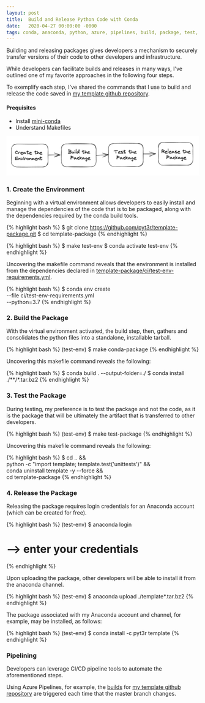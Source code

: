```yaml
---
layout: post
title:  Build and Release Python Code with Conda
date:   2020-04-27 00:00:00 -0000
tags: conda, anaconda, python, azure, pipelines, build, package, test, upload, release, devops, makefile
---
```


Building and releasing packages gives developers a mechanism to securely transfer versions of their code 
to other developers and infrastructure.

While developers can facilitate builds and releases in many ways, 
I've outlined one of my favorite approaches in the following four steps.

To exemplify each step, I've shared the commands that I use
to build and release the code saved in
[my template github repository][template-repository].


#### Prequisites
- Install [mini-conda]
- Understand Makefiles


![asset]


### 1. Create the Environment

Beginning with a virtual environment allows developers to easily install and manage the dependencies 
of the code that is to be packaged, along with the dependencies required by the conda build tools.

{% highlight bash %}
$ git clone https://github.com/pyt3r/template-package.git
$ cd template-package
{% endhighlight %}

{% highlight bash %}
$ make test-env
$ conda activate test-env
{% endhighlight %}

Uncovering the makefile command reveals that the environment is installed from the dependencies declared in
[template-package/ci/test-env-requirements.yml].

{% highlight bash %}
$ conda env create \
   --file ci/test-env-requirements.yml \
   --python=3.7
{% endhighlight %}


### 2. Build the Package
With the virtual environment activated, the build step, then, gathers and consolidates the python files into a 
standalone, installable tarball.

{% highlight bash %}
(test-env) $ make conda-package
{% endhighlight %}

Uncovering this makefile command reveals the following:

{% highlight bash %}
$ conda build . --output-folder=./
$ conda install ./**/*.tar.bz2
{% endhighlight %}


### 3. Test the Package
During testing, my preference is to test the package and not the code, as it is the package that 
will be ultimately the artifact that is transferred to other developers.

{% highlight bash %}
(test-env) $ make test-package
{% endhighlight %}

Uncovering this makefile command reveals the following:

{% highlight bash %}
$ cd .. && \
   python -c "import template; template.test('unittests')" && \
    conda uninstall template -y --force && \
     cd template-package
{% endhighlight %}


### 4. Release the Package

Releasing the package requires login credentials for an Anaconda account (which can be created for free).

{% highlight bash %}
(test-env) $ anaconda login 
# --> enter your credentials
{% endhighlight %}

Upon uploading the package, other developers will be able to install it from the anaconda channel.

{% highlight bash %}
(test-env) $ anaconda upload ./template*.tar.bz2
{% endhighlight %}

The package associated with my Anaconda account and channel, for example, may be installed, as follows:

{% highlight bash %}
(test-env) $ conda install -c pyt3r template
{% endhighlight %}


### Pipelining

Developers can leverage CI/CD pipeline tools to automate the aforementioned steps.  

Using Azure Pipelines, for example, the [builds][azure-build] for [my template github repository][template-repository] are 
triggered each time that the master branch changes.




[mini-conda]: https://docs.conda.io/en/latest/miniconda.html
[template-repository]: https://github.com/pyt3r/template-package
[template-package/ci/test-env-requirements.yml]: https://github.com/pyt3r/template-package/blob/master/ci/test-env-requirements.yml
[asset]: ../assets/2020-04-27-build-python-code.png
[azure-build]: https://dev.azure.com/pyt3r/template/_build
